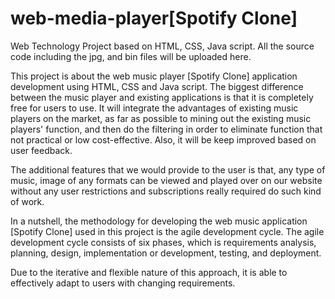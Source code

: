 # web-media-player[Spotify Clone]

Web Technology Project based on HTML, CSS, Java script.
All the source code including the jpg, and bin files will be uploaded here.

This project is about the web music player [Spotify Clone] application development using HTML, CSS and Java script. 
The biggest difference between the music player and existing applications is that it is completely free for users to use. 
It will integrate the advantages of existing music players on the market, as far as possible to mining out the existing 
music players' function, and then do the filtering in order to eliminate function that not practical or low cost-effective. 
Also, it will be keep improved based on user feedback.

The additional features that we would provide to the user is that, any type of music, 
image of any formats can be viewed and played over on our website without any user restrictions 
and subscriptions really required do such kind of work.

In a nutshell, the methodology for developing the web music application [Spotify Clone] used in this project 
is the agile development cycle. The agile development cycle consists of six phases, which is requirements analysis, 
planning, design, implementation or development, testing, and deployment. 

Due to the iterative and flexible nature of this approach, it is able to effectively adapt to users 
with changing requirements.
